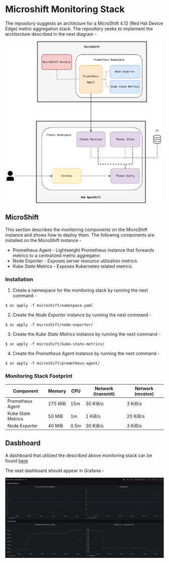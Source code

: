 # Microshift Monitoring Stack

The repository suggests an architcture for a MicroShift 4.12 (Red Hat Device Edge) metric aggregation stack. The repository seeks to implement the architecture described in the next diagram -

![MicroShift metric monitoring](images/microshift-monitoring.png)

## MicroShift

This section describes the monitoring components on the MicroShift instance and shows how to deploy them. The following components are installed on the MicroShift instance -

* Prometheus Agent - Lightweight Prometheus instance that forwards metrics to a centralized metric aggregator.
* Node Exporter - Exposes server resource utilization metrics.
* Kube State Metrics - Exposes Kubernetes related metrics.

### Installation

1. Create a namespace for the monitoring stack by running the next command -

```
$ oc apply -f microshift/namespace.yaml
```

2. Create the _Node Exporter_ instance by running the next command -

```
$ oc apply -f microshift/node-exporter/
```

3. Create the _Kube State Metrics_ instance by running the next command -

```
$ oc apply -f microshift/kube-state-metrics/
```

4. Create the _Prometheus Agent_ instance by running the next command -

```
$ oc apply -f microshift/prometheus-agent/
```

### Monitoring Stack Footprint

| Component             | Memory      | CPU         | Network (transmit) | Network (receive) |
| -----------           | ----------- | ----------- | -----------        | -----------
| Prometheus Agent      | 275 MiB     | 15m         | 30 KiB/s           | 3 KiB/s
| Kube State Metrics    | 50 MiB      | 1m          | 1 KiB/s            | 20 KiB/s
| Node Exporter         | 40 MiB      | 0.5m        | 30 KiB/s           | 3 KiB/s

## Dasbhoard

A dashboard that utilized the described above monitoring stack can be found [here](dashboards/dashboard.json)

The next dashboard should appear in Grafana -

![microshift dashboard](images/dashboard.png)